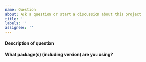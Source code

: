 ```yaml
---
name: Question
about: Ask a question or start a discussion about this project
title: ''
labels: ''
assignees: ''
---
```


<!--
Use this template to ask a question or start a discussion about Discovery Components and its usage.
-->

#### Description of question

#### What package(s) (including version) are you using?
